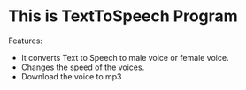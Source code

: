 # This is TextToSpeech Program

Features:
- It converts Text to Speech to male voice or female voice.
- Changes the speed of the voices.
- Download the voice to mp3
